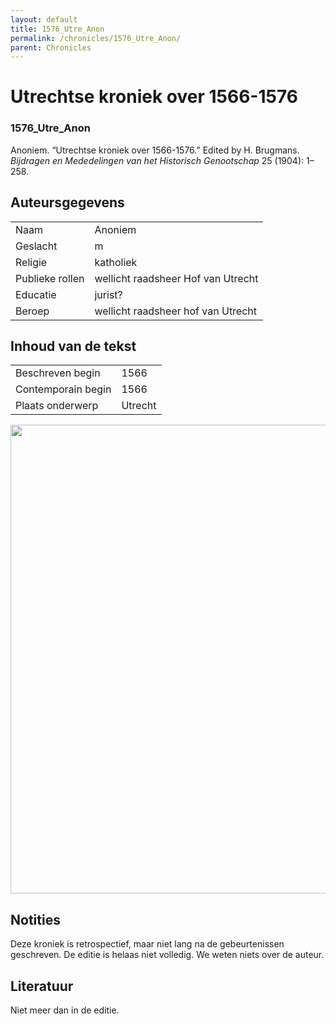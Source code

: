```yaml
---
layout: default
title: 1576_Utre_Anon
permalink: /chronicles/1576_Utre_Anon/
parent: Chronicles
--- 
```



# Utrechtse kroniek over 1566-1576 

### 1576_Utre_Anon 

Anoniem. “Utrechtse kroniek over 1566-1576.” Edited by H. Brugmans. *Bijdragen en Mededelingen van het Historisch Genootschap* 25 (1904): 1–258. 

## Auteursgegevens 

| | | 
| --------------- | --------------- | 
| Naam |  Anoniem | 
| Geslacht | m | 
| Religie | katholiek | 
| Publieke rollen | wellicht raadsheer Hof van Utrecht | 
| Educatie | jurist? | 
| Beroep | wellicht raadsheer hof van Utrecht | 

## Inhoud van de tekst 

| | | 
| --------------- | --------------- | 
| Beschreven begin | 1566 | 
| Contemporain begin | 1566 | 
| Plaats onderwerp | Utrecht | 

[<img src="..\..\barplots_chronicles\1576_Utre_Anon.jpg" width="750"/>](..\..\barplots_chronicles\1576_Utre_Anon.jpg) 

## Notities 

Deze kroniek is retrospectief, maar niet lang na de gebeurtenissen geschreven. De editie is helaas niet volledig. We weten niets over de auteur.



## Literatuur 
Niet meer dan in de editie.

